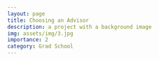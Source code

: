 ```yaml
---
layout: page
title: Choosing an Advisor
description: a project with a background image
img: assets/img/3.jpg
importance: 2
category: Grad School
---
```


